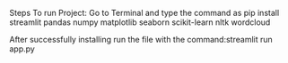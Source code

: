 Steps To run Project:
Go to Terminal and type the command as pip install streamlit pandas numpy matplotlib seaborn scikit-learn nltk wordcloud

After successfully installing run the file with the command:streamlit run app.py 
